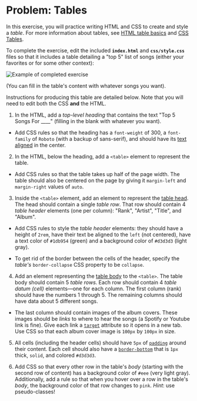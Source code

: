 # Problem: Tables

In this exercise, you will practice writing HTML and CSS to create and style a _table_. For more information about tables, see [HTML table basics](https://developer.mozilla.org/en-US/docs/Learn/HTML/Tables/Basics) and [CSS Tables](https://www.w3schools.com/css/css_table.asp).

To complete the exercise, edit the included **`index.html`** and **`css/style.css`** files so that it includes a table detailing a "top 5" list of songs (either your favorites or for some other context):

![Example of completed exercise](img/sample-solution.png)

(You can fill in the table's content with whatever songs you want).

Instructions for producing this table are detailed below. Note that you will need to edit both the CSS **and** the HTML.

1. In the HTML, add a _top-level heading_ that contains the text "Top 5 Songs For ____" (filling in the blank with whatever you want).

  - Add CSS rules so that the heading has a `font-weight` of 300, a `font-family` of `Roboto` (with a backup of sans-serif), and should have its [text aligned](https://developer.mozilla.org/en-US/docs/Web/CSS/text-align) in the center.

2. In the HTML, below the heading, add a `<table>` element to represent the table.

  - Add CSS rules so that the table takes up half of the page width. The table should also be centered on the page by giving it `margin-left` and `margin-right` values of `auto`.

3. Inside the `<table>` element, add an element to represent the [table head](https://developer.mozilla.org/en-US/docs/Web/HTML/Element/thead). The head should contain a single _table row_. That row should contain 4 _table header_ elements (one per column): "Rank", "Artist", "Title", and "Album".

  - Add CSS rules to style the _table header_ elements: they should have a height of `2rem`, have their text be aligned to the `left` (not centered), have a text color of `#1db954` (green) and a background color of `#d3d3d3` (light gray).

  - To get rid of the border between the cells of the header, specify the _table's_ `border-collapse` CSS property to be `collapse`.

4. Add an element representing the [table body](https://developer.mozilla.org/en-US/docs/Web/HTML/Element/tbody) to the `<table>`. The table body should contain 5 _table rows_. Each row should contain 4 _table datum (cell)_ elements&mdash;one for each column. The first column (rank) should have the numbers 1 through 5. The remaining columns should have data about 5 different songs. 

  - The last column should contain images of the album covers. These images should be _links_ to where to hear the songs (a Spotify or Youtube link is fine). Give each link a [`target`](https://developer.mozilla.org/en-US/docs/Web/HTML/Element/a#attr-target) attribute so it opens in a new tab. Use CSS so that each album cover image is `100px` by `100px` in size.

5. All cells (including the header cells) should have `5px` of [`padding`](https://developer.mozilla.org/en-US/docs/Web/CSS/padding) around their content. Each cell should also have a [`border-bottom`](https://developer.mozilla.org/en-US/docs/Web/CSS/border-bottom) that is `1px` thick, `solid`, and colored `#d3d3d3`.

6. Add CSS so that every other row in the table's _body_ (starting with the second row of content) has a background color of `#eee` (very light gray). Additionally, add a rule so that when you hover over a row in the table's _body_, the background color of that row changes to `pink`. _Hint_: use pseudo-classes!